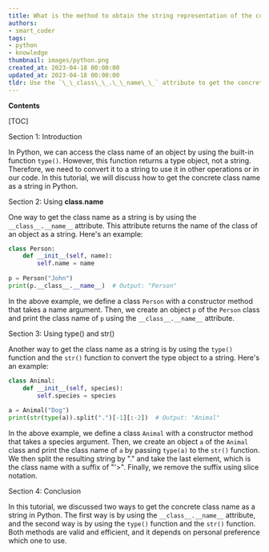 ```yaml
---
title: What is the method to obtain the string representation of the concrete class name?
authors:
- smart_coder
tags:
- python
- knowledge
thumbnail: images/python.png
created_at: 2023-04-18 00:00:00
updated_at: 2023-04-18 00:00:00
tldr: Use the `\_\_class\_\_.\_\_name\_\_` attribute to get the concrete class name as a string in Python.
---
```


**Contents**

[TOC]

Section 1: Introduction

In Python, we can access the class name of an object by using the built-in function `type()`. However, this function returns a type object, not a string. Therefore, we need to convert it to a string to use it in other operations or in our code. In this tutorial, we will discuss how to get the concrete class name as a string in Python.

Section 2: Using __class__.__name__

One way to get the class name as a string is by using the `__class__.__name__` attribute. This attribute returns the name of the class of an object as a string. Here's an example:

```python
class Person:
    def __init__(self, name):
        self.name = name
        
p = Person("John")
print(p.__class__.__name__)  # Output: "Person"
```
In the above example, we define a class `Person` with a constructor method that takes a name argument. Then, we create an object `p` of the `Person` class and print the class name of `p` using the `__class__.__name__` attribute.

Section 3: Using type() and str()

Another way to get the class name as a string is by using the `type()` function and the `str()` function to convert the type object to a string. Here's an example:

```python
class Animal:
    def __init__(self, species):
        self.species = species
        
a = Animal("Dog")
print(str(type(a)).split(".")[-1][:-2])  # Output: "Animal"
```

In the above example, we define a class `Animal` with a constructor method that takes a species argument. Then, we create an object `a` of the `Animal` class and print the class name of `a` by passing `type(a)` to the `str()` function. We then split the resulting string by "." and take the last element, which is the class name with a suffix of "\'>". Finally, we remove the suffix using slice notation.

Section 4: Conclusion

In this tutorial, we discussed two ways to get the concrete class name as a string in Python. The first way is by using the `__class__.__name__` attribute, and the second way is by using the `type()` function and the `str()` function. Both methods are valid and efficient, and it depends on personal preference which one to use.
